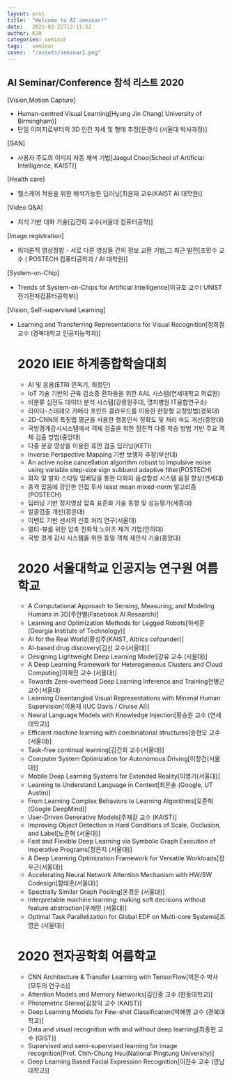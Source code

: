```yaml
---
layout: post
title:  "Welcome to AI seminar!"
date:   2021-02-22T13:11:52
author: KJH
categories: seminar
tags:	seminar 
cover:  "/assets/seminar1.png"
---
```


## AI Seminar/Conference 참석 리스트 2020
[Vision,Motion Capture]
<ul>
<li>Human-centred Visual Learning[Hyung Jin Chang( University of Birmingham)]</li>
<li>단일 이미지로부터의 3D 인간 자세 및 형태 추정[문경식 (서울대 박사과정)]</li>
</ul>
[GAN]
<ul>
<li>사용자 주도의 이미지 자동 채색 기법[Jaegul Choo(School of Artificial Intelligence, KAIST)]</li>
</ul>
[Health care]
<ul>
<li>헬스케어 적용을 위한 해석가능한 딥러닝[최윤재 교수(KAIST AI 대학원)]</li>
</ul>
[Video Q&A]
<ul>
<li>지식 기반 대화 기술[김건희 교수(서울대 컴퓨터공학)]</li>
</ul>
[Image registration]
<ul>
<li>의미론적 영상정합 - 서로 다른 영상들 간의 정보 교환 기법,그 최근 발전[조민수 교수 ( POSTECH 컴퓨터공학과 / AI 대학원)]</li>
</ul>
[System-on-Chip]
<ul>
<li>Trends of System-on-Chips for Artificial Intelligence[이규호 교수( UNIST 전기전자컴퓨터공학부)]</li>
</ul>
[Vision, Self-supervised Learning]
<ul>
<li>Learning and Transferring Representations for Visual Recognition[정희철 교수 (경북대학교 인공지능학과)]</li>

# 2020 IEIE 하계종합학술대회

<ul>
<li>AI 및 응용(ETRI 민옥기, 최정단)</li>
<li>IoT 기술 기반의 근육 감소증 환자들을 위한 AAL 시스템(연세대학교 의료원)</li>
<li>비분류 심전도 데이터 분석 시스템(강릉원주대, 명지병원 IT융합연구소)</li>
<li>라이다-스테레오 카메라 포인트 클라우드를 이용한 현장형 교정방법(경북대)</li>
<li>2D-CNN의 특징맵 평균을 사용한 행동인식 정확도 및 처리 속도 개선(중앙대)</li>
<li>국방경계감시시스템에서 객체 검출을 위한 점진적 다중 학습 방법 기반 주요 객체 검출 방법(중앙대)</li>
<li>다중 분광 영상을 이용한 휴먼 검출 딥러닝(KETI)</li>
<li>Inverse Perspective Mapping 기반 보행자 추정(부산대)</li>
<li>An active noise cancellation algorithm robust to impulsive noise using variable step-size sign subband adaptive filter(POSTECH)</li>
<li>화자 및 발화 스타일 임베딩을 통한 다화자 음성합성 시스템 음질 향상(연세대)</li>
<li>충격 잡음에 강인한 인접 투사 least mean mixed-norm 알고리즘(POSTECH)</li>
<li>딥러닝 기반 정지영상 압축 표준화 기술 동향 및 성능평가(세종대)</li>
<li>얼굴검출 개선(광운대)</li>
<li>이벤트 기반 센서의 신호 처리 연구(서울대)</li>
<li>멀티-뷰를 위한 압축 친화적 노이즈 제거 기법(인하대)</li>
<li>국방 경계 감시 시스템을 위한 동일 객체 재인식 기술(중앙대)</li>
</ul>

# 2020 서울대학교 인공지능 연구원 여름학교

<ul>
 <li>A Computational Approach to Sensing, Measuring, and Modeling Humans in 3D[주한별(Facebook AI Research)]</li>
 <li>Learning and Optimization Methods for Legged Robots[하세훈(Georgia Institute of Technology)]</li>
 <li>AI for the Real World[황성주(KAIST, AItrics cofounder)]</li>
 <li>AI-based drug discovery[김선 교수(서울대)]</li>
 <li>Designing Lightweight Deep Learning Model[강유 교수 (서울대)]</li>
 <li>A Deep Learning Framework for Heterogeneous Clusters and Cloud Computing[이재진 교수 (서울대)]</li>
 <li>Towards Zero-overhead Deep Learning Inference and Training전병곤 교수(서울대)</li>
 <li> Learning Disentangled Visual Representations with Minimal Human Supervision[이용재 l(UC Davis / Cruise AI)]</li>
 <li> Neural Language Models with Knowledge Injection[황승원 교수 (연세대학교)]</li>
 <li> Efficient machine learning with combinatorial structures[송현오 교수(서울대)]</li>
 <li> Task-free continual learning[김건희 교수(서울대)]</li>
 <li> Computer System Optimization for Autonomous Driving[이창건(서울대)]</li>
 <li> Mobile Deep Learning Systems for Extended Reality[이영기(서울대)]</li>
 <li> Learning to Understand Language in Context[최은솔 (Google, UT Austin)]</li>
 <li>  From Learning Complex Behaviors to Learning Algorithms[오준혁 (Google DeepMind)]</li>
 <li> User-Driven Generative Models[주재걸 교수 (KAIST)]</li>
 <li> Improving Object Detection in Hard Conditions of Scale, Occlusion, and Label[노준혁 (서울대)]</li>
 <li> Fast and Flexible Deep Learning via Symbolic Graph Execution of Imperative Programs[정은지 (서울대)]</li>
 <li> A Deep Learning Optimization Framework for Versatile Workloads[정우근(서울대)]</li>
 <li> Accelerating Neural Network Attention Mechanism with HW/SW Codesign[함태준(서울대)]</li>
 <li> Spectrally Similar Graph Pooling[온경운 (서울대)]</li>
 <li> Interpretable machine learning: making soft decisions without feature abstraction[우재민 (서울대)]</li>
 <li>Optimal Task Parallelization for Global EDF on Multi-core Systems[조영은 (서울대)]</li>
</ul>

# 2020 전자공학회 여름학교
<ul>
<li>CNN Architecture & Transfer Learning with TensorFlow[박은수 박사 (모두의 연구소)]</li>
<li>Attention Models and Memory Networks[김인중 교수 (한동대학교)]</li>
<li>Photometric Stereo[김창익 교수 (KAIST)]</li>
<li>Deep Learning Models for Few-shot Classification[박혜영 교수 (경북대학교)]</li> 
<li>Data and visual recognition with and without deep learning[최종현 교수 (GIST)]</li>
<li>Supervised and semi-supervised learning for image recognition[Prof. Chih-Chung Hsu(National Pingtung University)]</li>
<li>Deep Learning Based Facial Expression Recognition[이찬수 교수 (영남대학교)]</li>
</ul>
